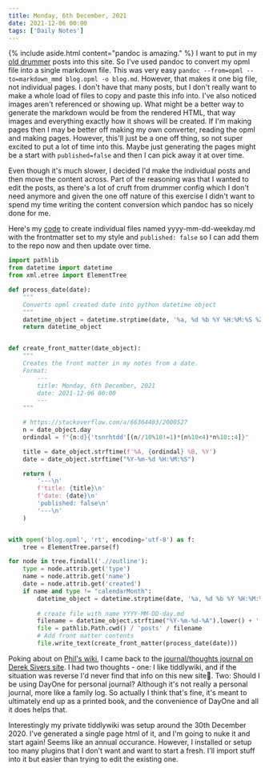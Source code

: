 ```yaml
---
title: Monday, 6th December, 2021
date: 2021-12-06 00:00
tags: ['Daily Notes']
---
```


{% include aside.html content="pandoc is amazing." %}
I want to put in my [old drummer](http://oldschool.scripting.com/thealexjj/?tab=blog) posts into this site. So I've used pandoc to convert my opml file into a single markdown file. This was very easy `pandoc --from=opml --to=markdown_mmd blog.opml -o blog.md`. However, that makes it one big file, not individual pages. I don't have that many posts, but I don't really want to make a whole load of files to copy and paste this info into. I've also noticed images aren't referenced or showing up. What might be a better way to generate the markdown would be from the rendered HTML, that way images and everything exactly how it shows will be created. If I'm making pages then I may be better off making my own converter, reading the opml and making pages. However, this'll just be a one off thing, so not super excited to put a lot of time into this. Maybe just generating the pages might be a start with `published=false` and then I can pick away it at over time.

Even though it's much slower, I decided I'd make the individual posts and then move the content across. Part of the reasoning was that I wanted to edit the posts, as there's a lot of cruft from drummer config which I don't need anymore and given the one off nature of this exercise I didn't want to spend my time writing the content conversion which pandoc has so nicely done for me.

Here's my [code](https://gist.github.com/alexjj/c8251cd035d36322843f8a7e2711f85c) to create individual files named yyyy-mm-dd-weekday.md with the frontmatter set to my style and `published: false` so I can add them to the repo now and then update over time.

```python
import pathlib
from datetime import datetime
from xml.etree import ElementTree

def process_date(date):
    """
    Converts opml created date into python datetime object
    """
    datetime_object = datetime.strptime(date, '%a, %d %b %Y %H:%M:%S %Z')
    return datetime_object


def create_front_matter(date_object):
    """
    Creates the front matter in my notes from a date. 
    Format:
        ---
        title: Monday, 6th December, 2021
        date: 2021-12-06 00:00
        ---
    """

    # https://stackoverflow.com/a/66364403/2000527
    n = date_object.day
    ordindal = f"{n:d}{'tsnrhtdd'[(n//10%10!=1)*(n%10<4)*n%10::4]}"

    title = date_object.strftime(f'%A, {ordindal} %B, %Y')
    date = date_object.strftime("%Y-%m-%d %H:%M:%S")

    return (
        '---\n'
        f'title: {title}\n'
        f'date: {date}\n'
        'published: false\n'
        '---\n'
    )


with open('blog.opml', 'rt', encoding='utf-8') as f:
    tree = ElementTree.parse(f)

for node in tree.findall('.//outline'):
    type = node.attrib.get('type')
    name = node.attrib.get('name')
    date = node.attrib.get('created')
    if name and type != "calendarMonth":
        datetime_object = datetime.strptime(date, '%a, %d %b %Y %H:%M:%S %Z')
               
        # create file with name YYYY-MM-DD-day.md
        filename = datetime_object.strftime("%Y-%m-%d-%A").lower() + '.md'
        file = pathlib.Path.cwd() / 'posts' / filename
        # Add front matter contents
        file.write_text(create_front_matter(process_date(date)))
```

Poking about on [Phil's wiki](https://youneedastereo.com/), I came back to the [journal/thoughts journal on Derek Sivers site](https://sive.rs/dj).  I had two thoughts - one: I like tiddlywiki, and if the situation was reverse I'd never find that info on this new site👀. Two: Should I be using DayOne for personal journal? Although it's not really a personal journal, more like a family log. So actually I think that's fine, it's meant to ultimately end up as a printed book, and the convenience of DayOne and all it does helps that.

Interestingly my private tiddlywiki was setup around the 30th December 2020. I've generated a single page html of it, and I'm going to nuke it and start again! Seems like an annual occurance. However, I installed or setup too many plugins that I don't want and want to start a fresh. I'll import stuff into it but easier than trying to edit the existing one. 